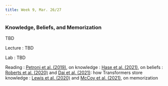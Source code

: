 ```yaml
---
title: Week 9, Mar. 26/27
---
```


### Knowledge, Beliefs, and Memorization

TBD

Lecture
: TBD

Lab
: TBD

Reading
: [Petroni et al. (2019)](https://arxiv.org/abs/1909.01066), on knowledge
: [Hase et al. (2021)](https://arxiv.org/abs/2111.13654), on beliefs
: [Roberts et al. (2020)](https://arxiv.org/abs/2002.08910) and [Dai et al. (2021)](https://arxiv.org/abs/2104.08696): how Transformers store knowledge
: [Lewis et al. (2020)](https://arxiv.org/abs/2008.02637) and [McCoy et al. (2021)](https://arxiv.org/abs/2111.09509), on memorization
